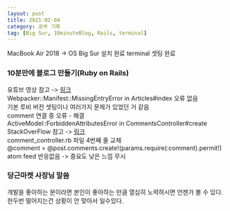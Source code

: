 ```yaml
---
layout: post
title: 2021-02-04
category: 공부 기록
tag: [Big Sur, 10minuteBlog, Rails, terminal]
---
```


MacBook Air 2018 -> OS Big Sur 설치 완료
terminal 셋팅 완료

### 10분만에 블로그 만들기(Ruby on Rails)

유튜브 영상 참고 -> [링크](https://youtu.be/JaL9ul17kx0) <br>
Webpacker::Manifest::MissingEntryError in Articles#index 오류 없음<br>
기본 루비 버전 셋팅이나 여러가지 문제가 있었던 거 같음<br>
comment 연결 중 오류  - 해결<br>
ActiveModel::ForbiddenAttributesError in CommentsController#create<Br>
StackOverFlow 참고 -> [링크](https://stackoverflow.com/questions/19861067/activemodelforbiddenattributeserror-in-commentscontrollercreate )<br>
comment_controller.rb 파일 4번째 줄 교체<br>
 @comment = @post.comments.create!(params.require(:comment).permit!)<br>
atom feed 반응없음 -> 중요도 낮은 느낌 무시<br>

### 당근마켓 사장님 말씀

개발을 좋아하는 분이라면 본인이 좋아하는 만큼 열심히 노력하시면 언젠가 볼 수 있다.<br>
한두번 떨어지는건 상황이 안 맞아서 일수있다.<br>






